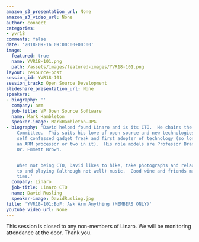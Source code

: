 ```yaml
---
amazon_s3_presentation_url: None
amazon_s3_video_url: None
author: connect
categories:
- yvr18
comments: false
date: '2018-09-16 09:00:00+00:00'
image:
  featured: true
  name: YVR18-101.png
  path: /assets/images/featured-images/YVR18-101.png
layout: resource-post
session_id: YVR18-101
session_track: Open Source Development
slideshare_presentation_url: None
speakers:
- biography: ''
  company: arm
  job-title: VP Open Source Software
  name: Mark Hambleton
  speaker-image: MarkHambleton.JPG
- biography: 'David helped found Linaro and is its CTO.  He chairs the Technical Steering
    Committee.  This suits his love of open source and new technologies.  He is a
    self confessed gadget freak and first adopter of technology (so long as it has
    an ARM processor or two in it).  His role models are Professor Branestawm and
    Dr. Emmett Brown.


    When not being CTO, David likes to hike, take photographs and relax listening
    to and playing (although not well) music.  Good wine and friends make for a relaxing
    time.'
  company: Linaro
  job-title: Linaro CTO
  name: David Rusling
  speaker-image: DavidRusling.jpg
title: 'YVR18-101:BoF: Ask Arm Anything (MEMBERS ONLY)'
youtube_video_url: None
---
```


This session is closed to any non-members of Linaro. We will be monitoring attendance at the door. Thank you.